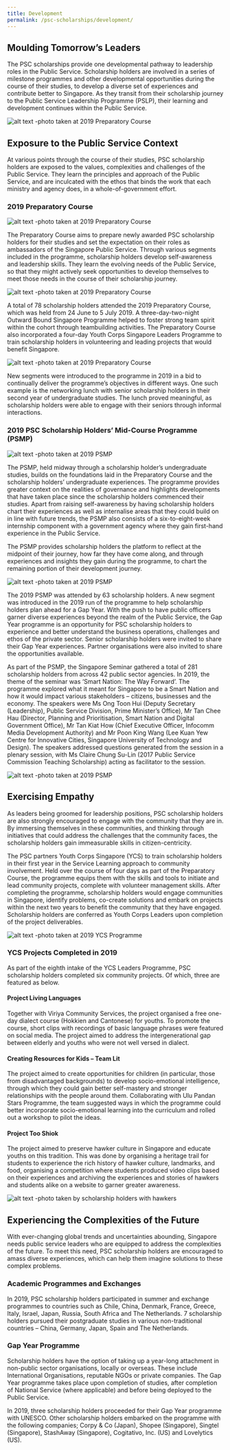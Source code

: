 ```yaml
---
title: Development
permalink: /psc-scholarships/development/
---
```

## **Moulding Tomorrow’s Leaders**

The PSC scholarships provide one developmental pathway to leadership roles in the Public Service. Scholarship holders are involved in a series of milestone programmes and other developmental opportunities during the course of their studies, to develop a diverse set of experiences and contribute better to Singapore. As they transit from their scholarship journey to the Public Service Leadership Programme (PSLP), their learning and development continues within the Public Service.

![alt text -photo taken at 2019 Preparatory Course](/images/11.jpg)


## **Exposure to the Public Service Context**

At various points through the course of their studies, PSC scholarship holders are exposed to the values, complexities and challenges of the Public Service. They learn the principles and approach of the Public Service, and are inculcated with the ethos that binds the work that each ministry and agency does, in a whole-of-government effort.


### **2019 Preparatory Course**

![alt text -photo taken at 2019 Preparatory Course](/images/12.jpg)

The Preparatory Course aims to prepare newly awarded PSC scholarship holders for their studies and set the expectation on their roles as ambassadors of the Singapore Public Service. Through various segments included in the programme, scholarship holders develop self-awareness and leadership skills. They learn the evolving needs of the Public Service, so that they might actively seek opportunities to develop themselves to meet those needs in the course of their scholarship journey.

![alt text -photo taken at 2019 Preparatory Course](/images/13.jpg)

A total of 78 scholarship holders attended the 2019 Preparatory Course, which was held from 24 June to 5 July 2019. A three-day-two-night Outward Bound Singapore Programme helped to foster strong team spirit within the cohort through teambuilding activities. The Preparatory Course also incorporated a four-day Youth Corps Singapore Leaders Programme to train scholarship holders in volunteering and leading projects that would benefit Singapore. 

![alt text -photo taken at 2019 Preparatory Course](/images/14.jpg)


New segments were introduced to the programme in 2019 in a bid to continually deliver the programme’s objectives in different ways. One such example is the networking lunch with senior scholarship holders in their second year of undergraduate studies. The lunch proved meaningful, as scholarship holders were able to engage with their seniors through informal interactions. 


### **2019 PSC Scholarship Holders’ Mid-Course Programme (PSMP)**

![alt text -photo taken at 2019 PSMP](/images/15.jpg)

The PSMP, held midway through a scholarship holder’s undergraduate studies, builds on the foundations laid in the Preparatory Course and the scholarship holders’ undergraduate experiences. The programme provides greater context on the realities of governance and highlights developments that have taken place since the scholarship holders commenced their studies. Apart from raising self-awareness by having scholarship holders chart their experiences as well as internalise areas that they could build on in line with future trends, the PSMP also consists of a six-to-eight-week internship component with a government agency where they gain first-hand experience in the Public Service. 

The PSMP provides scholarship holders the platform to reflect at the midpoint of their journey, how far they have come along, and through experiences and insights they gain during the programme, to chart the remaining portion of their development journey.

![alt text -photo taken at 2019 PSMP](/images/16.jpg)

The 2019 PSMP was attended by 63 scholarship holders. A new segment was introduced in the 2019 run of the programme to help scholarship holders plan ahead for a Gap Year. With the push to have public officers garner diverse experiences beyond the realm of the Public Service, the Gap Year programme is an opportunity for PSC scholarship holders to experience and better understand the business operations, challenges and ethos of the private sector. Senior scholarship holders were invited to share their Gap Year experiences. Partner organisations were also invited to share the opportunities available.

As part of the PSMP, the Singapore Seminar gathered a total of 281 scholarship holders from across 42 public sector agencies. In 2019, the theme of the seminar was ‘Smart Nation: The Way Forward’. The programme explored what it meant for Singapore to be a Smart Nation and how it would impact various stakeholders – citizens, businesses and the economy. The speakers were Ms Ong Toon Hui (Deputy Secretary (Leadership), Public Service Division, Prime Minister’s Office), Mr Tan Chee Hau (Director, Planning and Prioritisation, Smart Nation and Digital Government Office), Mr Tan Kiat How (Chief Executive Officer, Infocomm Media Development Authority) and Mr Poon King Wang (Lee Kuan Yew Centre for Innovative Cities, Singapore University of Technology and Design). The speakers addressed questions generated from the session in a plenary session, with Ms Claire Chung Su-Lin (2017 Public Service Commission Teaching Scholarship) acting as facilitator to the session. 

![alt text -photo taken at 2019 PSMP](/images/18.jpg)


## **Exercising Empathy**

As leaders being groomed for leadership positions, PSC scholarship holders are also strongly encouraged to engage with the community that they are in. By immersing themselves in these communities, and thinking through initiatives that could address the challenges that the community faces, the scholarship holders gain immeasurable skills in citizen-centricity. 

The PSC partners Youth Corps Singapore (YCS) to train scholarship holders in their first year in the Service Learning approach to community involvement. Held over the course of four days as part of the Preparatory Course, the programme equips them with the skills and tools to initiate and lead community projects, complete with volunteer management skills. After completing the programme, scholarship holders would engage communities in Singapore, identify problems, co-create solutions and embark on projects within the next two years to benefit the community that they have engaged. Scholarship holders are conferred as Youth Corps Leaders upon completion of the project deliverables. 

![alt text -photo taken at 2019 YCS Programme](/images/19.jpg)


### **YCS Projects Completed in 2019**

As part of the eighth intake of the YCS Leaders Programme, PSC scholarship holders completed six community projects. Of which, three are featured as below.

#### Project Living Languages
Together with Viriya Community Services, the project organised a free one-day dialect course (Hokkien and Cantonese) for youths. To promote the course, short clips with recordings of basic language phrases were featured on social media. The project aimed to address the intergenerational gap between elderly and youths who were not well versed in dialect.  

#### Creating Resources for Kids – Team Lit
The project aimed to create opportunities for children (in particular, those from disadvantaged backgrounds) to develop socio-emotional intelligence, through which they could gain better self-mastery and stronger relationships with the people around them. Collaborating with Ulu Pandan Stars Programme, the team suggested ways in which the programme could better incorporate socio-emotional learning into the curriculum and rolled out a workshop to pilot the ideas.

#### Project Too Shiok
The project aimed to preserve hawker culture in Singapore and educate youths on this tradition. This was done by organising a heritage trail for students to experience the rich history of hawker culture, landmarks, and food, organising a competition where students produced video clips based on their experiences and archiving the experiences and stories of hawkers and students alike on a website to garner greater awareness.

![alt text -photo taken by scholarship holders with hawkers](/images/20.jpg)


## **Experiencing the Complexities of the Future**

With ever-changing global trends and uncertainties abounding, Singapore needs public service leaders who are equipped to address the complexities of the future. To meet this need, PSC scholarship holders are encouraged to amass diverse experiences, which can help them imagine solutions to these complex problems. 

### **Academic Programmes and Exchanges**

In 2019, PSC scholarship holders participated in summer and exchange programmes to countries such as Chile, China, Denmark, France, Greece, Italy, Israel, Japan, Russia, South Africa and The Netherlands. 7 scholarship holders pursued their postgraduate studies in various non-traditional countries – China, Germany, Japan, Spain and The Netherlands.

### **Gap Year Programme**

Scholarship holders have the option of taking up a year-long attachment in non-public sector organisations, locally or overseas. These include International Organisations, reputable NGOs or private companies. The Gap Year programme takes place upon completion of studies, after completion of National Service (where applicable) and before being deployed to the Public Service. 

In 2019, three scholarship holders proceeded for their Gap Year programme with UNESCO. Other scholarship holders embarked on the programme with the following companies; Corpy & Co (Japan), Shopee (Singapore), Singtel (Singapore), StashAway (Singapore), Cogitativo, Inc. (US) and Lovelytics (US). 
